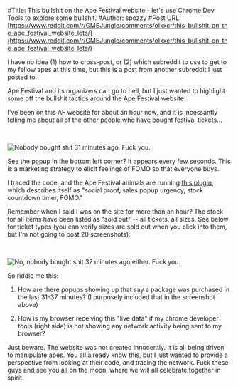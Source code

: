 #Title: This bullshit on the Ape Festival website - let's use Chrome Dev Tools to explore some bullshit.
#Author: spozzy
#Post URL: [https://www.reddit.com/r/GMEJungle/comments/olxxcr/this_bullshit_on_the_ape_festival_website_lets/](https://www.reddit.com/r/GMEJungle/comments/olxxcr/this_bullshit_on_the_ape_festival_website_lets/)


I have no idea (1) how to cross-post, or (2) which subreddit to use to get to my fellow apes at this time, but this is a post from another subreddit I just posted to.

Ape Festival and its organizers can go to hell, but I just wanted to highlight some off the bullshit tactics around the Ape Festival website.

I've been on this AF website for about an hour now, and it is incessantly telling me about all of the other people who have bought festival tickets...

&#x200B;

![Nobody bought shit 31 minutes ago. Fuck you.](https://preview.redd.it/s909a9m5hpb71.png?width=1596&format=png&auto=webp&s=a70735f5c6b1e20365b5c818fa2ffa908069019a)

See the popup in the bottom left corner? It appears every few seconds. This is a marketing strategy to elicit feelings of FOMO so that everyone buys.

I traced the code, and the Ape Festival animals are running [this plugin](https://apps.shopify.com/recent-sales-popup-notifications-1/reviews?page=2), which describes itself as "social proof, sales popup urgency, stock countdown timer, FOMO."

Remember when I said I was on the site for more than an hour? The stock for all items have been listed as "sold out" -- all tickets, all sizes. See below for ticket types (you can verify sizes are sold out when you click into them, but I'm not going to post 20 screenshots):

&#x200B;

![No, nobody bought shit 37 minutes ago either. Fuck you.](https://preview.redd.it/rpcjzih8hpb71.png?width=917&format=png&auto=webp&s=17d8d63a45d338ef3b6d0d53199610cfd69fa341)

So riddle me this:

1) How are there popups showing up that say a package was purchased in the last 31-37 minutes? (I purposely included that in the screenshot above)

2) How is my browser receiving this "live data" if my chrome developer tools (right side) is not showing any network activity being sent to my browser?

Just beware. The website was not created innocently. It is all being driven to manipulate apes. You all already know this, but I just wanted to provide a perspective from looking at their code, and tracing the network. Fuck these guys and see you all on the moon, where we will all celebrate together in spirit.